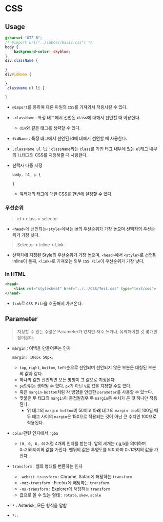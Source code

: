 # CSS

## Usage

```css
@charset "UTF-8";
/* @import url("../subCss/basic.css") */
body {
    background-color: skyblue;
}
div.className {
    
}
div#idName {
    
}
.className ul li {
    
}
```

* `@import`를 통하여 다른 파일의 `CSS`를 가져와서 적용시킬 수 있다.

* `.className` : 특정 태그에서 선언된 class에 대해서 선언할 때 이용한다.
  
  * `div`와 같은 태그를 생략할 수 있다.
* `#idName` : 특정 태그에서 선언된 id에 대해서 선언할 때 사용한다.
* `.className ul li` : `className`라는 `class`를 가진 태그 내부에 있는 `ul`태그 내부의 `li`태그의 CSS를 지정해줄 때 사용한다.

* 선택자 다중 지정

  ```css
  body, h1, p {
      
  }
  ```

  * 여러개의 태그에 대한 CSS를 한번에 설정할 수 있다.

### 우선순위

> id > class > selector

* `<head>`에 선언되는`<style>`에서는 id의 우선순위가 가장 높으며 선택자의 우선순위가 가장 낮다.

> Selector > Inline > Link

* 선택자에 지정된 Style의 우선순위가 가장 높으며, `<head>`에서 `<style`>로 선언된 Inline이 둘째, `<link>`로 가져오는 외부 `CSS File`이 우선순위가 가장 낮다.

### In HTML

```html
<head>
    <link rel="stylesheet" href="../../CSS/Test.css" type="text/css">
</head>
```

* `link`로 `CSS File`을 호출해서 가져온다.

## Parameter

> 지정할 수 있는 수많은 Parameter가 있지만 자주 쓰거나, 유의해야할 것 몇개만 짚어본다.

* `margin` : 여백을 만들어주는 인자

  ```css
  margin: 100px 50px;
  ```

  * `top`, `right`, `bottom`, `left`순으로 선언되며 선언되지 않은 부분은 대칭된 부분의 값과 같다.
  * 하나의 값만 선언되면 모든 방향이 그 값으로 지정된다.
  * `px`단위는 생략될 수 있다. `px`가 아닌 `%`로 값을 지정할 수도 있다.
  * 혹은 `margin-bottom`처럼 각 방향을 언급한 `parameter`를 사용할 수 있ㅜ다.
  * 맞붙은 두 태그의 `margin`이 중첩될경우 두 `margin`중 수치가 큰 것 하나만 적용된다.
    * 위 태그의 `margin-bottom`이 50이고 아래 태그의 `margin-top`이 100일 때 두 태그 사이의 `margin`은 150으로 적용되는 것이 아닌 큰 수치인 100으로 적용된다.

* `color`관련 인자에서 `rgba`
  
  * `(0, 0, 0, 0)`처럼 4개의 인자를 받는다. 앞의 세개는 r,g,b를 의미하며 0~255까지의 값을 가진다. 맨뒤의 값은 투명도를 의미하며 0~1까지의 값을 가진다.

* `transform` : 웹의 형태를 변환하는 인자
  * `-webkit-transform` : Chrome, Safari에 해당하는 `transform`
  * `-moz-transform` : Firefox에 해당하는 `transform`
  * `-ms-transform` : Explorer에 해당하는 `transform` 
  * 값으로 올 수 있는 형태 : `rotate`, `skew`, `scale`

* `*` : Asterisk, 모든 형식을 말함
* `*::`